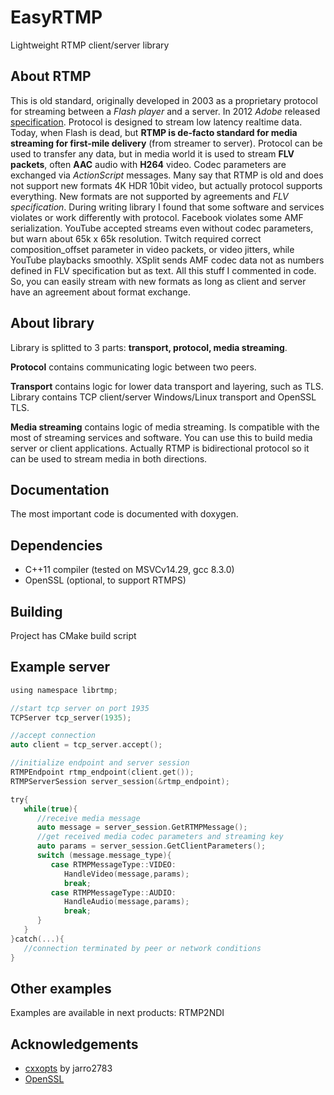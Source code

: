 # EasyRTMP
 Lightweight RTMP client/server library

 ## About RTMP
 This is old standard, originally developed in 2003 as a proprietary protocol
for streaming between a *Flash player* and a server. In 2012 *Adobe* released
[specification](https://www.adobe.com/devnet/rtmp.html). Protocol is designed
to stream low latency realtime data. Today, when Flash is dead,
but **RTMP is de-facto standard for media streaming for first-mile delivery** (from
streamer to server). Protocol can be used to transfer any data, but in media world
it is used to stream **FLV packets**, often **AAC** audio with **H264** video. Codec parameters
are exchanged via *ActionScript* messages. Many say that RTMP is old and does not
support new formats 4K HDR 10bit video, but actually protocol supports everything.
New formats are not supported by agreements and *FLV specification*. During writing
library I found that some software and services violates or work differently with
protocol. Facebook violates some AMF serialization. YouTube accepted streams even
without codec parameters, but warn about 65k x 65k resolution. Twitch required
correct composition_offset parameter in video packets, or video jitters, while
YouTube playbacks smoothly. XSplit sends AMF codec data not as numbers defined
in FLV specification but as text. All this stuff I commented in code. So, you
can easily stream with new formats as long as client and server have an agreement
about format exchange.

## About library
Library is splitted to 3 parts: **transport, protocol, media streaming**.

**Protocol** contains communicating logic between two peers.

**Transport** contains logic for lower data transport and layering, such as TLS.
Library contains TCP client/server Windows/Linux transport and OpenSSL TLS.

**Media streaming** contains logic of media streaming. Is compatible with the most
of streaming services and software. You can use this to build media server or client
applications. Actually RTMP is bidirectional protocol so it can be used to stream
media in both directions.

## Documentation
The most important code is documented with doxygen.

## Dependencies
* C++11 compiler (tested on MSVCv14.29, gcc 8.3.0)
* OpenSSL (optional, to support RTMPS)

## Building
Project has CMake build script

## Example server

```C
using namespace librtmp;

//start tcp server on port 1935
TCPServer tcp_server(1935);

//accept connection
auto client = tcp_server.accept();

//initialize endpoint and server session
RTMPEndpoint rtmp_endpoint(client.get());
RTMPServerSession server_session(&rtmp_endpoint);

try{
   while(true){
      //receive media message
      auto message = server_session.GetRTMPMessage();
      //get received media codec parameters and streaming key
      auto params = server_session.GetClientParameters();
      switch (message.message_type){			
         case RTMPMessageType::VIDEO:
            HandleVideo(message,params);
            break;
         case RTMPMessageType::AUDIO:
            HandleAudio(message,params);
            break;
      }
   }
}catch(...){
   //connection terminated by peer or network conditions
}
```

## Other examples
Examples are available in next products: RTMP2NDI

## Acknowledgements
* [cxxopts](https://github.com/jarro2783/cxxopts) by jarro2783
* [OpenSSL](https://www.openssl.org/)